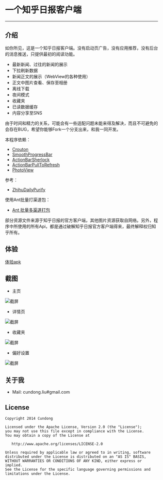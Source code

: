 # 一个知乎日报客户端

------

## 介绍

如你所见，这是一个知乎日报客户端。没有启动页广告，没有应用推荐，没有后台的消息推送，只提供最初的阅读功能。

* 最新新闻、过往的新闻的展示
* 下拉刷新数据
* 新闻正文的展示（WebView的各种使用）
* 正文中图片查看、保存至相册
* 离线下载
* 夜间模式
* 收藏夹
* 已读数据缓存
* 内容分享至SNS

由于时间和精力的关系，可能会有一些适配问题未能来得及解决，而且不可避免的会存在BUG，希望你能够Fork一个分支出来，和我一同开发。

本程序依赖：

* [Crouton][1]
* [SmoothProgressBar][2]
* [ActionBarSherlock][3]
* [ActionBarPullToRefresh][4]
* [PhotoView][5]

参考：
* [ZhihuDailyPurify][6]

使用Ant批量打渠道包：
* [Ant 批量多渠道打包][7]

部分资源文件来源于知乎日报的官方客户端，其他图片资源获取自网络。另外，程序中所使用的所有Api，都是通过破解知乎日报官方客户端得来，最终解释权归知乎所有。

## 体验

[体验apk][12]

## 截图

* 主页

![截屏][8]

* 详情页

![截屏][9]

* 收藏夹

![截屏][10]

* 偏好设置

![截屏][11]

## 关于我

* Mail: cundong.liu#gmail.com

## License

    Copyright 2014 Cundong

    Licensed under the Apache License, Version 2.0 (the "License");
    you may not use this file except in compliance with the License.
    You may obtain a copy of the License at

       http://www.apache.org/licenses/LICENSE-2.0

    Unless required by applicable law or agreed to in writing, software
    distributed under the License is distributed on an "AS IS" BASIS,
    WITHOUT WARRANTIES OR CONDITIONS OF ANY KIND, either express or implied.
    See the License for the specific language governing permissions and
    limitations under the License.


  [1]: https://github.com/keyboardsurfer/Crouton
  [2]: https://github.com/castorflex/SmoothProgressBar
  [3]: https://github.com/JakeWharton/ActionBarSherlock
  [4]: https://github.com/chrisbanes/ActionBar-PullToRefresh
  [5]: https://github.com/chrisbanes/PhotoView
  [6]: https://github.com/izzyleung/ZhihuDailyPurify
  [7]: https://github.com/cundong/blog/blob/master/Android%20Ant%20%E6%89%B9%E9%87%8F%E5%A4%9A%E6%B8%A0%E9%81%93%E6%89%93%E5%8C%85%E5%AE%9E%E4%BE%8B.md
  [8]: https://raw.githubusercontent.com/cundong/ZhihuPaper/master/screenshot/one.png
  [9]: https://raw.githubusercontent.com/cundong/ZhihuPaper/master/screenshot/two.png
  [10]: https://raw.githubusercontent.com/cundong/ZhihuPaper/master/screenshot/three.png
  [11]: https://raw.githubusercontent.com/cundong/ZhihuPaper/master/screenshot/four.png
  [12]: http://www.wandoujia.com/apps/com.cundong.izhihu
